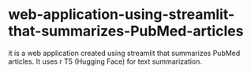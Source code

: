 # web-application-using-streamlit-that-summarizes-PubMed-articles
it is a web application created using streamlit that summarizes PubMed articles. It uses r T5 (Hugging Face) for text summarization.
